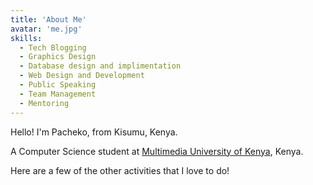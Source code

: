 ```yaml
---
title: 'About Me'
avatar: 'me.jpg'
skills:
  - Tech Blogging
  - Graphics Design
  - Database design and implimentation
  - Web Design and Development
  - Public Speaking
  - Team Management
  - Mentoring
---
```


Hello! I'm Pacheko, from Kisumu, Kenya.

A Computer Science student at [Multimedia University of Kenya](https://www.mmu.ac.ke/), Kenya.

<!-- I have completed my Bachelors from [BIT Mesra](https://www.bitmesra.ac.in/) in Computer Science and Engineering (2016-2020) with [86.3% aggregate](https://drive.google.com/file/d/1G4UBPBP0mvWZLRdkF_EcpmKKGp7_OA8U/view?usp=sharing).  -->

<!-- I have also been awarded as Runners-Up in [Project ICE(Innovative and Creative Environment) Fair](https://drive.google.com/file/d/1laynNsd9hIqxL-imT8dkAWqq7ZO4hj1a/view?usp=sharing) by Amdocs. -->

Here are a few of the other activities that I love to do!
